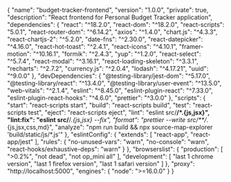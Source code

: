 {
  "name": "budget-tracker-frontend",
  "version": "1.0.0",
  "private": true,
  "description": "React frontend for Personal Budget Tracker application",
  "dependencies": {
    "react": "^18.2.0",
    "react-dom": "^18.2.0",
    "react-scripts": "5.0.1",
    "react-router-dom": "^6.14.2",
    "axios": "^1.4.0",
    "chart.js": "^4.3.3",
    "react-chartjs-2": "^5.2.0",
    "date-fns": "^2.30.0",
    "react-datepicker": "^4.16.0",
    "react-hot-toast": "^2.4.1",
    "react-icons": "^4.10.1",
    "framer-motion": "^10.16.1",
    "formik": "^2.4.3",
    "yup": "^1.2.0",
    "react-select": "^5.7.4",
    "react-modal": "^3.16.1",
    "react-loading-skeleton": "^3.3.1",
    "recharts": "^2.7.2",
    "currency.js": "^2.0.4",
    "lodash": "^4.17.21",
    "uuid": "^9.0.0"
  },
  "devDependencies": {
    "@testing-library/jest-dom": "^5.17.0",
    "@testing-library/react": "^13.4.0",
    "@testing-library/user-event": "^13.5.0",
    "web-vitals": "^2.1.4",
    "eslint": "^8.45.0",
    "eslint-plugin-react": "^7.33.0",
    "eslint-plugin-react-hooks": "^4.6.0",
    "prettier": "^3.0.0"
  },
  "scripts": {
    "start": "react-scripts start",
    "build": "react-scripts build",
    "test": "react-scripts test",
    "eject": "react-scripts eject",
    "lint": "eslint src/**/*.{js,jsx}",
    "lint:fix": "eslint src/**/*.{js,jsx} --fix",
    "format": "prettier --write src/**/*.{js,jsx,css,md}",
    "analyze": "npm run build && npx source-map-explorer 'build/static/js/*.js'"
  },
  "eslintConfig": {
    "extends": [
      "react-app",
      "react-app/jest"
    ],
    "rules": {
      "no-unused-vars": "warn",
      "no-console": "warn",
      "react-hooks/exhaustive-deps": "warn"
    }
  },
  "browserslist": {
    "production": [
      ">0.2%",
      "not dead",
      "not op_mini all"
    ],
    "development": [
      "last 1 chrome version",
      "last 1 firefox version",
      "last 1 safari version"
    ]
  },
  "proxy": "http://localhost:5000",
  "engines": {
    "node": ">=16.0.0"
  }
}